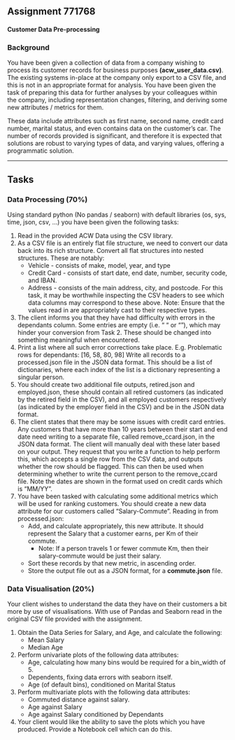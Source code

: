 ## Assignment 771768
#### Customer Data Pre-processing

### Background
You have been given a collection of data from a company wishing to process its customer records for business purposes **(acw_user_data.csv)**. The existing systems in-place at the company only export to a CSV file, and this is not in an appropriate format for analysis. You have been given the task of preparing this data for further analyses by your colleagues within the company, including representation changes, filtering, and deriving some new attributes / metrics for them.

These data include attributes such as first name, second name, credit card number, marital status, and even contains data on the customer’s car.
The number of records provided is significant, and therefore it is expected that solutions are robust to varying types of data, and varying values, offering a programmatic solution.

___

## Tasks
### Data Processing (70%)

Using standard python (No pandas / seaborn) with default libraries (os, sys, time, json, csv, …) you have been given the following tasks:
1. Read in the provided ACW Data using the CSV library.
2. As a CSV file is an entirely flat file structure, we need to convert our data back into its rich structure. Convert all flat structures into nested structures. These are notably:
    - Vehicle - consists of make, model, year, and type
    - Credit Card - consists of start date, end date, number, security code, and IBAN.
    - Address - consists of the main address, city, and postcode.
For this task, it may be worthwhile inspecting the CSV headers to see which data columns may correspond to these above.
Note: Ensure that the values read in are appropriately cast to their respective types.
3. The client informs you that they have had difficulty with errors in the dependants column. Some entries are empty (i.e. “ “ or “”), which may hinder your conversion from Task 2. These should be changed into something meaningful when encountered.
4. Print a list where all such error corrections take place. E.g. Problematic rows for dependants: [16, 58, 80, 98] Write all records to a processed.json file in the JSON data format. This should be a list of dictionaries, where each index of the list is a dictionary representing a singular person.
5. You should create two additional file outputs, retired.json and employed.json, these should contain all retired customers (as indicated by the retired field in the CSV), and all employed customers respectively (as indicated by the employer field in the CSV) and be in the JSON data format.
6. The client states that there may be some issues with credit card entries. Any customers that have more than 10 years between their start and end date need writing to a separate file, called remove_ccard.json, in the JSON data format. The client will manually deal with these later based on your output. They request that you write a function to help perform this, which accepts a single row from the CSV data, and outputs whether the row should be flagged. This can then be used when determining whether to write the current person to the remove_ccard file. Note the dates are shown in the format used on credit cards which is “MM/YY”.
7. You have been tasked with calculating some additional metrics which will be used for ranking customers. You should create a new data attribute for our customers called “Salary-Commute”. Reading in from processed.json:
   - Add, and calculate appropriately, this new attribute. It should represent the Salary that a customer earns, per Km of their commute. 
     - Note: If a person travels 1 or fewer commute Km, then their salary-commute would be just their salary.
   - Sort these records by that new metric, in ascending order.
   - Store the output file out as a JSON format, for a **commute.json** file.

### Data Visualisation (20%)
Your client wishes to understand the data they have on their customers a bit more by use of visualisations. With use of Pandas and Seaborn read in the original CSV file provided with the assignment.
1. Obtain the Data Series for Salary, and Age, and calculate the following:
   - Mean Salary 
   - Median Age
2. Perform univariate plots of the following data attributes:
   - Age, calculating how many bins would be required for a bin_width of 5. 
   - Dependents, fixing data errors with seaborn itself. 
   - Age (of default bins), conditioned on Marital Status
3. Perform multivariate plots with the following data attributes:
   - Commuted distance against salary.
   - Age against Salary
   - Age against Salary conditioned by Dependants
4. Your client would like the ability to save the plots which you have produced. Provide a Notebook cell which can do this.
